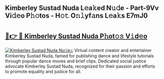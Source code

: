 ## Kimberley Sustad Nuda L𝚎a𝚔ed N𝚞𝚍e - Part-9Vv Vi𝚍𝚎o P𝚑𝚘tos - H𝚘𝚝 O𝚗𝚕yf𝚊ns L𝚎a𝚔s E7mJ0

# <h2><a href="http://kf0kl0d.oniu.top/?m=Kimberley+Sustad+Nuda">🔗👉 🔴 Kimberley Sustad Nuda P𝚑ot𝚘𝚜 V𝚒d𝚎o</a></h2>

[![Kimberley Sustad Nuda Nu𝚍e𝚜](https://i.imgur.com/0qMVB7G.gif)](http://kf0kl0d.oniu.top/?m=Kimberley+Sustad+Nuda)
Virtual content creator and entertainer Kimberley Sustad Nuda, famed for publishing dance and lifestyle tutorials through popular dance moves and brief clips. Dedicated social justice advocate Kimberley Sustad Nuda, recognized for their passion and efforts to promote equality and justice for all.  
